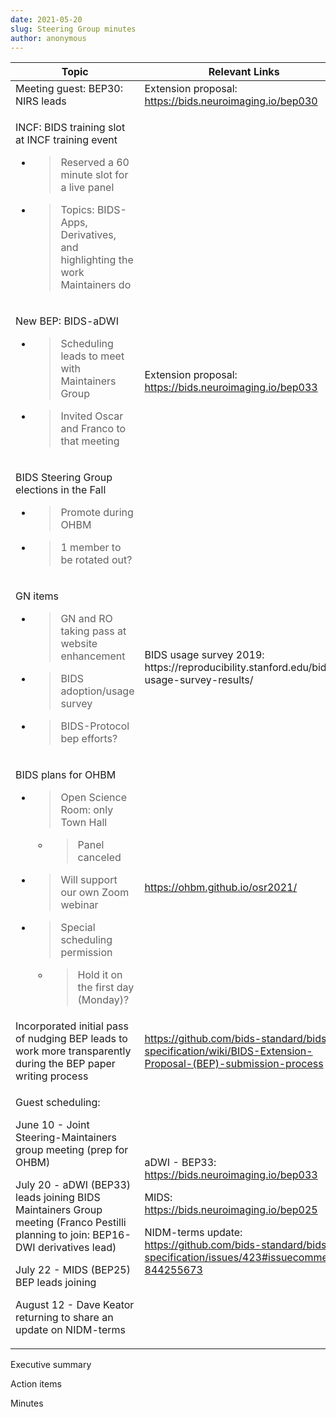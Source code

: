 ```yaml
---
date: 2021-05-20
slug: Steering Group minutes
author: anonymous
---
```





<!-- more -->


<table>
 <thead>
  <tr class="header">
   <th>
    Topic
   </th>
   <th>
    Relevant Links
   </th>
  </tr>
 </thead>
 <tbody>
  <tr class="odd">
   <td>
    Meeting guest: BEP30: NIRS leads
   </td>
   <td>
    Extension proposal:
    <a href="https://bids.neuroimaging.io/bep030">
     <span class="underline">
      https://bids.neuroimaging.io/bep030
     </span>
    </a>
   </td>
  </tr>
  <tr class="even">
   <td>
    <p>
     INCF: BIDS training slot at INCF training event
    </p>
    <ul>
     <li>
      <blockquote>
       <p>
        Reserved a 60 minute slot for a live panel
       </p>
      </blockquote>
     </li>
     <li>
      <blockquote>
       <p>
        Topics: BIDS-Apps, Derivatives, and highlighting the work Maintainers do
       </p>
      </blockquote>
     </li>
    </ul>
   </td>
   <td>
   </td>
  </tr>
  <tr class="odd">
   <td>
    <p>
     New BEP: BIDS-aDWI
    </p>
    <ul>
     <li>
      <blockquote>
       <p>
        Scheduling leads to meet with Maintainers Group
       </p>
      </blockquote>
     </li>
     <li>
      <blockquote>
       <p>
        Invited Oscar and Franco to that meeting
       </p>
      </blockquote>
     </li>
    </ul>
   </td>
   <td>
    Extension proposal:
    <a href="https://bids.neuroimaging.io/bep033">
     <span class="underline">
      https://bids.neuroimaging.io/bep033
     </span>
    </a>
   </td>
  </tr>
  <tr class="even">
   <td>
    <p>
     BIDS Steering Group elections in the Fall
    </p>
    <ul>
     <li>
      <blockquote>
       <p>
        Promote during OHBM
       </p>
      </blockquote>
     </li>
     <li>
      <blockquote>
       <p>
        1 member to be rotated out?
       </p>
      </blockquote>
     </li>
    </ul>
   </td>
   <td>
   </td>
  </tr>
  <tr class="odd">
   <td>
    <p>
     GN items
    </p>
    <ul>
     <li>
      <blockquote>
       <p>
        GN and RO taking pass at website enhancement
       </p>
      </blockquote>
     </li>
     <li>
      <blockquote>
       <p>
        BIDS adoption/usage survey
       </p>
      </blockquote>
     </li>
     <li>
      <blockquote>
       <p>
        BIDS-Protocol bep efforts?
       </p>
      </blockquote>
     </li>
    </ul>
   </td>
   <td>
    BIDS usage survey 2019: https://reproducibility.stanford.edu/bids-usage-survey-results/
   </td>
  </tr>
  <tr class="even">
   <td>
    <p>
     BIDS plans for OHBM
    </p>
    <ul>
     <li>
      <blockquote>
       <p>
        Open Science Room: only Town Hall
       </p>
      </blockquote>
      <ul>
       <li>
        <blockquote>
         <p>
          Panel canceled
         </p>
        </blockquote>
       </li>
      </ul>
     </li>
     <li>
      <blockquote>
       <p>
        Will support our own Zoom webinar
       </p>
      </blockquote>
     </li>
     <li>
      <blockquote>
       <p>
        Special scheduling permission
       </p>
      </blockquote>
      <ul>
       <li>
        <blockquote>
         <p>
          Hold it on the first day (Monday)?
         </p>
        </blockquote>
       </li>
      </ul>
     </li>
    </ul>
   </td>
   <td>
    <a href="https://ohbm.github.io/osr2021/">
     <span class="underline">
      https://ohbm.github.io/osr2021/
     </span>
    </a>
   </td>
  </tr>
  <tr class="odd">
   <td>
    Incorporated initial pass of nudging BEP leads to work more transparently during the BEP paper writing process
   </td>
   <td>
    <a href="https://github.com/bids-standard/bids-specification/wiki/BIDS-Extension-Proposal-(BEP)-submission-process">
     <span class="underline">
      https://github.com/bids-standard/bids-specification/wiki/BIDS-Extension-Proposal-(BEP)-submission-process
     </span>
    </a>
   </td>
  </tr>
  <tr class="even">
   <td>
    <p>
     Guest scheduling:
    </p>
    <p>
     June 10 - Joint Steering-Maintainers group meeting (prep for OHBM)
    </p>
    <p>
     July 20 - aDWI (BEP33) leads joining BIDS Maintainers Group meeting (Franco Pestilli planning to join: BEP16-DWI derivatives lead)
    </p>
    <p>
     July 22 - MIDS (BEP25) BEP leads joining
    </p>
    <p>
     August 12 - Dave Keator returning to share an update on NIDM-terms
    </p>
   </td>
   <td>
    <p>
     aDWI - BEP33:
     <a href="https://bids.neuroimaging.io/bep033">
      <span class="underline">
       https://bids.neuroimaging.io/bep033
      </span>
     </a>
    </p>
    <p>
     MIDS:
     <a href="https://bids.neuroimaging.io/bep025">
      <span class="underline">
       https://bids.neuroimaging.io/bep025
      </span>
     </a>
    </p>
    <p>
     NIDM-terms update:
     <a href="https://github.com/bids-standard/bids-specification/issues/423#issuecomment-844255673">
      <span class="underline">
       https://github.com/bids-standard/bids-specification/issues/423#issuecomment-844255673
      </span>
     </a>
    </p>
   </td>
  </tr>
 </tbody>
</table>







Executive summary

Action items

Minutes
